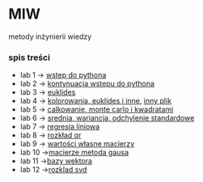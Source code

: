 # MIW
metody inżynierii wiedzy


### spis treści
- lab 1 -> [wstep do pythona](lab1/zadania.py) 
- lab 2 -> [kontynuacja wstepu do pythona](lab2/zadania2.py)
- lab 3 -> [euklides](lab3/zadania3.py)
- lab 4 -> [kolorowania, euklides i inne](lab4/zadania4.py), [inny plik](lab4/nowe.py)
- lab 5 -> [calkowanie, monte carlo i kwadratami](lab5/calkowanie.py)
- lab 6 -> [srednia, wariancja, odchylenie standardowe](lab6/prackadomowa.py)
- lab 7 -> [regresja liniowa](lab7/regresjaliniowa.py)
- lab 8 -> [rozkład qr](lab8/rozkladqr.py)
- lab 9 -> [wartości własne macierzy](lab9/zadania.py)
- lab 10 ->[macierze metoda gausa](lab10/metodagausa.py)
- lab 11 ->[bazy wektora](lab11/pracadomowa.py)
- lab 12 ->[rozklad svd](lab12/rozkladsvd.py)